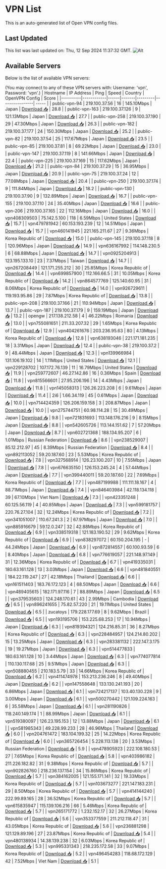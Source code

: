 # VPN List

This is an auto-generated list of Open VPN config files.

## Last Updated

This list was last updated on: Thu, 12 Sep 2024 11:37:32 GMT.
![Alt](https://repobeats.axiom.co/api/embed/186b98318ef1479477931607c1ad7d823f12451f.svg "Repobeats analytics image")

## Available Servers

Below is the list of available VPN servers:

(You may connect to any of these VPN servers with: Username: 'vpn', Password: 'vpn'.)
| Hostname | IP Address | Ping | Speed | Country | OpenVPN Config | Score |
|----------|------------|------|-------|---------|----------------| ----- |
| public-vpn-94 | 219.100.37.56 | 16 | 145.10Mbps | Japan | [Download 📥](./configs/server_0_JP.ovpn) | 28.8 |
| public-vpn-163 | 219.100.37.126 | 9 | 121.13Mbps | Japan | [Download 📥](./configs/server_1_JP.ovpn) | 27.7 |
| public-vpn-258 | 219.100.37.190 | 29 | 47.30Mbps | Japan | [Download 📥](./configs/server_2_JP.ovpn) | 26.3 |
| public-vpn-182 | 219.100.37.177 | 24 | 150.30Mbps | Japan | [Download 📥](./configs/server_3_JP.ovpn) | 25.2 |
| public-vpn-82 | 219.100.37.54 | 25 | 117.67Mbps | Japan | [Download 📥](./configs/server_4_JP.ovpn) | 23.5 |
| public-vpn-85 | 219.100.37.81 | 8 | 69.22Mbps | Japan | [Download 📥](./configs/server_5_JP.ovpn) | 23.0 |
| public-vpn-147 | 219.100.37.119 | 8 | 141.66Mbps | Japan | [Download 📥](./configs/server_6_JP.ovpn) | 22.4 |
| public-vpn-225 | 219.100.37.169 | 15 | 117.62Mbps | Japan | [Download 📥](./configs/server_7_JP.ovpn) | 21.2 |
| public-vpn-84 | 219.100.37.29 | 15 | 36.95Mbps | Japan | [Download 📥](./configs/server_8_JP.ovpn) | 20.9 |
| public-vpn-75 | 219.100.37.24 | 12 | 77.08Mbps | Japan | [Download 📥](./configs/server_9_JP.ovpn) | 20.4 |
| public-vpn-250 | 219.100.37.174 | 9 | 111.84Mbps | Japan | [Download 📥](./configs/server_10_JP.ovpn) | 18.2 |
| public-vpn-130 | 219.100.37.90 | 9 | 132.89Mbps | Japan | [Download 📥](./configs/server_11_JP.ovpn) | 16.7 |
| public-vpn-155 | 219.100.37.110 | 24 | 35.40Mbps | Japan | [Download 📥](./configs/server_12_JP.ovpn) | 16.6 |
| public-vpn-206 | 219.100.37.165 | 22 | 112.16Mbps | Japan | [Download 📥](./configs/server_13_JP.ovpn) | 16.0 |
| vpn408309503 | 75.142.5.100 | 118 | 6.59Mbps | United States | [Download 📥](./configs/server_14_US.ovpn) | 15.7 |
| vpn479781942 | 60.153.193.239 | 12 | 14.51Mbps | Japan | [Download 📥](./configs/server_15_JP.ovpn) | 15.7 |
| vpn460141945 | 221.165.211.67 | 27 | 9.36Mbps | Korea Republic of | [Download 📥](./configs/server_16_KR.ovpn) | 15.0 |
| public-vpn-145 | 219.100.37.118 | 8 | 120.96Mbps | Japan | [Download 📥](./configs/server_17_JP.ovpn) | 14.9 |
| vpn636167992 | 114.148.230.5 | 6 | 68.88Mbps | Japan | [Download 📥](./configs/server_18_JP.ovpn) | 14.7 |
| vpn0925204913 | 123.195.133.10 | 23 | 7.37Mbps | Taiwan | [Download 📥](./configs/server_19_TW.ovpn) | 14.7 |
| vpn267208449 | 121.171.255.212 | 30 | 25.85Mbps | Korea Republic of | [Download 📥](./configs/server_20_KR.ovpn) | 14.4 |
| vpn699857900 | 112.166.66.5 | 31 | 10.05Mbps | Korea Republic of | [Download 📥](./configs/server_21_KR.ovpn) | 14.2 |
| vpn864577769 | 125.140.60.95 | 31 | 8.06Mbps | Korea Republic of | [Download 📥](./configs/server_22_KR.ovpn) | 14.0 |
| vpn926729611 | 119.193.95.86 | 29 | 7.87Mbps | Korea Republic of | [Download 📥](./configs/server_23_KR.ovpn) | 13.8 |
| public-vpn-208 | 219.100.37.166 | 21 | 110.94Mbps | Japan | [Download 📥](./configs/server_24_JP.ovpn) | 13.7 |
| public-vpn-187 | 219.100.37.179 | 9 | 159.19Mbps | Japan | [Download 📥](./configs/server_25_JP.ovpn) | 13.2 |
| opengw | 217.138.212.58 | 4 | 46.22Mbps | Romania | [Download 📥](./configs/server_26_RO.ovpn) | 13.0 |
| vpn755081651 | 211.33.207.32 | 29 | 1.65Mbps | Korea Republic of | [Download 📥](./configs/server_27_KR.ovpn) | 12.9 |
| vpn404261676 | 203.236.95.63 | 80 | 4.13Mbps | Korea Republic of | [Download 📥](./configs/server_28_KR.ovpn) | 12.8 |
| vpn638193046 | 221.171.181.235 | 18 | 3.31Mbps | Japan | [Download 📥](./configs/server_29_JP.ovpn) | 12.4 |
| public-vpn-38 | 219.100.37.2 | 9 | 48.44Mbps | Japan | [Download 📥](./configs/server_30_JP.ovpn) | 12.3 |
| vpn139966984 | 131.106.19.102 | 14 | 1.11Mbps | United States | [Download 📥](./configs/server_31_US.ovpn) | 12.1 |
| vpn229128702 | 107.172.76.139 | 11 | 16.79Mbps | United States | [Download 📥](./configs/server_32_US.ovpn) | 11.9 |
| vpn259772607 | 46.27.142.86 | 16 | 0.36Mbps | Spain | [Download 📥](./configs/server_33_ES.ovpn) | 11.8 |
| vpn815566601 | 27.95.206.196 | 14 | 4.43Mbps | Japan | [Download 📥](./configs/server_34_JP.ovpn) | 11.8 |
| vpn145058313 | 126.26.223.208 | 6 | 9.61Mbps | Japan | [Download 📥](./configs/server_35_JP.ovpn) | 11.4 |
| 2i6 | 1.66.34.119 | 45 | 0.61Mbps | Japan | [Download 📥](./configs/server_36_JP.ovpn) | 10.0 |
| vpn714424359 | 126.206.159.158 | 3 | 208.87Mbps | Japan | [Download 📥](./configs/server_37_JP.ovpn) | 10.0 |
| vpn275744751 | 60.98.114.28 | 15 | 30.49Mbps | Japan | [Download 📥](./configs/server_38_JP.ovpn) | 9.8 |
| vpn721831693 | 113.148.176.216 | 9 | 8.15Mbps | Japan | [Download 📥](./configs/server_39_JP.ovpn) | 8.8 |
| vpn542605726 | 113.144.151.62 | 7 | 57.20Mbps | Japan | [Download 📥](./configs/server_40_JP.ovpn) | 8.7 |
| vpn602721368 | 188.134.95.207 | 6 | 1.01Mbps | Russian Federation | [Download 📥](./configs/server_41_RU.ovpn) | 8.6 |
| vpn238529007 | 85.12.212.97 | 45 | 8.39Mbps | Russian Federation | [Download 📥](./configs/server_42_RU.ovpn) | 8.4 |
| vpn892113052 | 59.20.187.60 | 23 | 5.53Mbps | Korea Republic of | [Download 📥](./configs/server_43_KR.ovpn) | 7.8 |
| vpn327568914 | 126.23.100.207 | 10 | 7.55Mbps | Japan | [Download 📥](./configs/server_44_JP.ovpn) | 7.8 |
| vpn676635150 | 126.153.245.24 | 4 | 57.44Mbps | Japan | [Download 📥](./configs/server_45_JP.ovpn) | 7.7 |
| vpn399440011 | 59.20.187.60 | 22 | 7.69Mbps | Korea Republic of | [Download 📥](./configs/server_46_KR.ovpn) | 7.7 |
| vpn487199988 | 111.111.18.167 | 4 | 88.71Mbps | Japan | [Download 📥](./configs/server_47_JP.ovpn) | 7.4 |
| vpn846403984 | 42.118.134.118 | 39 | 67.10Mbps | Viet Nam | [Download 📥](./configs/server_48_VN.ovpn) | 7.3 |
| vpn423351248 | 60.125.56.119 | 4 | 40.85Mbps | Japan | [Download 📥](./configs/server_49_JP.ovpn) | 7.3 |
| vpn599181757 | 220.76.27.104 | 32 | 12.24Mbps | Korea Republic of | [Download 📥](./configs/server_50_KR.ovpn) | 7.2 |
| vpn341051007 | 110.67.241.3 | 2 | 67.97Mbps | Japan | [Download 📥](./configs/server_51_JP.ovpn) | 7.0 |
| vpn885916679 | 59.12.0.247 | 32 | 42.88Mbps | Korea Republic of | [Download 📥](./configs/server_52_KR.ovpn) | 6.9 |
| vpn338519318 | 121.183.190.52 | 29 | 9.62Mbps | Korea Republic of | [Download 📥](./configs/server_53_KR.ovpn) | 6.9 |
| vpn838297072 | 60.150.204.195 | - | 44.24Mbps | Japan | [Download 📥](./configs/server_54_JP.ovpn) | 6.9 |
| vpn872814557 | 60.100.93.59 | 6 | 8.40Mbps | Japan | [Download 📥](./configs/server_55_JP.ovpn) | 6.8 |
| vpn776619057 | 221.148.97.149 | 31 | 12.36Mbps | Korea Republic of | [Download 📥](./configs/server_56_KR.ovpn) | 6.7 |
| vpn419335031 | 180.63.161.128 | 13 | 3.03Mbps | Japan | [Download 📥](./configs/server_57_JP.ovpn) | 6.6 |
| vpn481840551 | 184.22.119.247 | 27 | 42.18Mbps | Thailand | [Download 📥](./configs/server_58_TH.ovpn) | 6.6 |
| vpn161511403 | 183.76.172.123 | 4 | 68.50Mbps | Japan | [Download 📥](./configs/server_59_JP.ovpn) | 6.6 |
| vpn489405615 | 182.171.97.116 | 7 | 88.89Mbps | Japan | [Download 📥](./configs/server_60_JP.ovpn) | 6.5 |
| vpn379535603 | 124.248.170.61 | 43 | 2.99Mbps | Cambodia | [Download 📥](./configs/server_61_KH.ovpn) | 6.5 |
| vpn896241655 | 75.82.57.220 | 21 | 19.11Mbps | United States | [Download 📥](./configs/server_62_US.ovpn) | 6.5 |
| zucatoys | 179.228.177.69 | 8 | 9.62Mbps | Brazil | [Download 📥](./configs/server_63_BR.ovpn) | 6.5 |
| vpn193195706 | 153.225.68.253 | 17 | 10.94Mbps | Japan | [Download 📥](./configs/server_64_JP.ovpn) | 6.3 |
| vpn819394321 | 124.216.85.31 | 36 | 8.27Mbps | Korea Republic of | [Download 📥](./configs/server_65_KR.ovpn) | 6.3 |
| vpn228484957 | 124.214.80.202 | 15 | 13.25Mbps | Japan | [Download 📥](./configs/server_66_JP.ovpn) | 6.3 |
| vpn283381132 | 222.147.3.175 | 19 | 19.27Mbps | Japan | [Download 📥](./configs/server_67_JP.ovpn) | 6.3 |
| vpn514477833 | 180.63.161.128 | 10 | 3.44Mbps | Japan | [Download 📥](./configs/server_68_JP.ovpn) | 6.3 |
| vpn774077814 | 110.130.117.68 | 25 | 9.51Mbps | Japan | [Download 📥](./configs/server_69_JP.ovpn) | 6.3 |
| vpn508880455 | 210.183.5.79 | 33 | 14.66Mbps | Korea Republic of | [Download 📥](./configs/server_70_KR.ovpn) | 6.2 |
| vpn411474978 | 153.213.236.246 | 8 | 49.40Mbps | Japan | [Download 📥](./configs/server_71_JP.ovpn) | 6.2 |
| vpn147558648 | 133.130.241.193 | 20 | 6.86Mbps | Japan | [Download 📥](./configs/server_72_JP.ovpn) | 6.1 |
| vpn724217137 | 103.40.130.228 | 9 | 3.00Mbps | Japan | [Download 📥](./configs/server_73_JP.ovpn) | 6.1 |
| vpn500270442 | 121.109.224.163 | 6 | 35.58Mbps | Japan | [Download 📥](./configs/server_74_JP.ovpn) | 6.1 |
| vpn281190826 | 118.240.149.174 | 1 | 88.99Mbps | Japan | [Download 📥](./configs/server_75_JP.ovpn) | 6.1 |
| vpn519380097 | 126.23.195.153 | 12 | 13.88Mbps | Japan | [Download 📥](./configs/server_76_JP.ovpn) | 6.1 |
| vpn581985343 | 49.228.99.233 | 28 | 46.96Mbps | Thailand | [Download 📥](./configs/server_77_TH.ovpn) | 6.0 |
| vpn204761472 | 183.104.199.32 | 25 | 14.22Mbps | Korea Republic of | [Download 📥](./configs/server_78_KR.ovpn) | 6.0 |
| vpn365726454 | 5.228.113.138 | 20 | 3.53Mbps | Russian Federation | [Download 📥](./configs/server_79_RU.ovpn) | 5.9 |
| vpn478905923 | 222.108.180.53 | 27 | 7.65Mbps | Korea Republic of | [Download 📥](./configs/server_80_KR.ovpn) | 5.8 |
| vpn403986182 | 211.226.182.82 | 31 | 9.38Mbps | Korea Republic of | [Download 📥](./configs/server_81_KR.ovpn) | 5.7 |
| vpn902826760 | 218.236.137.154 | 34 | 15.86Mbps | Korea Republic of | [Download 📥](./configs/server_82_KR.ovpn) | 5.7 |
| vpn384162005 | 121.155.171.141 | 32 | 19.33Mbps | Korea Republic of | [Download 📥](./configs/server_83_KR.ovpn) | 5.7 |
| vpn103673277 | 221.147.183.231 | 29 | 8.50Mbps | Korea Republic of | [Download 📥](./configs/server_84_KR.ovpn) | 5.7 |
| vpn414144240 | 222.99.89.165 | 28 | 36.52Mbps | Korea Republic of | [Download 📥](./configs/server_85_KR.ovpn) | 5.7 |
| vpn615835947 | 115.139.106.216 | 66 | 5.46Mbps | Korea Republic of | [Download 📥](./configs/server_86_KR.ovpn) | 5.7 |
| vpn265171772 | 1.232.152.17 | 32 | 26.27Mbps | Korea Republic of | [Download 📥](./configs/server_87_KR.ovpn) | 5.6 |
| vpn353377559 | 211.212.118.47 | 31 | 43.05Mbps | Korea Republic of | [Download 📥](./configs/server_88_KR.ovpn) | 5.6 |
| vpn236881298 | 121.129.89.196 | 27 | 23.87Mbps | Korea Republic of | [Download 📥](./configs/server_89_KR.ovpn) | 5.4 |
| vpn480138934 | 14.38.139.238 | 32 | 6.03Mbps | Korea Republic of | [Download 📥](./configs/server_90_KR.ovpn) | 5.3 |
| vpn995331343 | 218.235.172.58 | 33 | 9.07Mbps | Korea Republic of | [Download 📥](./configs/server_91_KR.ovpn) | 5.2 |
| vpn496454283 | 118.68.172.129 | 42 | 7.52Mbps | Viet Nam | [Download 📥](./configs/server_92_VN.ovpn) | 5.1 |
